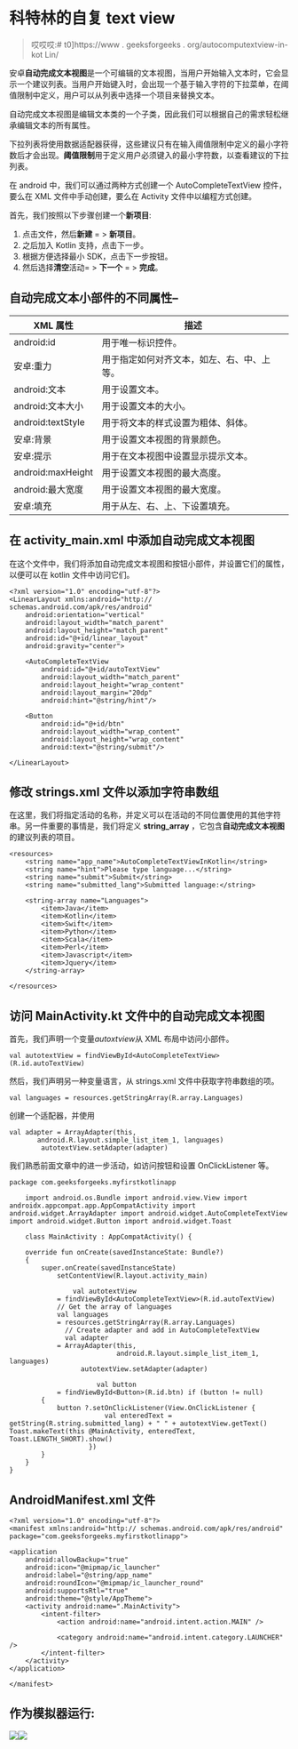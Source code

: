 # 科特林的自复 text view

> 哎哎哎:# t0]https://www . geeksforgeeks . org/autocomputextview-in-kot Lin/

安卓**自动完成文本视图**是一个可编辑的文本视图，当用户开始输入文本时，它会显示一个建议列表。当用户开始键入时，会出现一个基于输入字符的下拉菜单，在阈值限制中定义，用户可以从列表中选择一个项目来替换文本。

自动完成文本视图是编辑文本类的一个子类，因此我们可以根据自己的需求轻松继承编辑文本的所有属性。

下拉列表将使用数据适配器获得，这些建议只有在输入阈值限制中定义的最小字符数后才会出现。**阈值限制**用于定义用户必须键入的最小字符数，以查看建议的下拉列表。

在 android 中，我们可以通过两种方式创建一个 AutoCompleteTextView 控件，要么在 XML 文件中手动创建，要么在 Activity 文件中以编程方式创建。

首先，我们按照以下步骤创建一个**新项目**:

1.  点击文件，然后**新建** = > **新项目**。
2.  之后加入 Kotlin 支持，点击下一步。
3.  根据方便选择最小 SDK，点击下一步按钮。
4.  然后选择**清空**活动= > **下一个** = > **完成**。

## 自动完成文本小部件的不同属性–

| XML 属性 | 描述 |
| --- | --- |
| android:id | 用于唯一标识控件。 |
| 安卓:重力 | 用于指定如何对齐文本，如左、右、中、上等。 |
| android:文本 | 用于设置文本。 |
| android:文本大小 | 用于设置文本的大小。 |
| android:textStyle | 用于将文本的样式设置为粗体、斜体。 |
| 安卓:背景 | 用于设置文本视图的背景颜色。 |
| 安卓:提示 | 用于在文本视图中设置显示提示文本。 |
| android:maxHeight | 用于设置文本视图的最大高度。 |
| android:最大宽度 | 用于设置文本视图的最大宽度。 |
| 安卓:填充 | 用于从左、右、上、下设置填充。 |

## 在 activity_main.xml 中添加自动完成文本视图

在这个文件中，我们将添加自动完成文本视图和按钮小部件，并设置它们的属性，以便可以在 kotlin 文件中访问它们。

```
<?xml version="1.0" encoding="utf-8"?>
<LinearLayout xmlns:android="http:// schemas.android.com/apk/res/android"
    android:orientation="vertical"
    android:layout_width="match_parent"
    android:layout_height="match_parent"
    android:id="@+id/linear_layout"
    android:gravity="center">

    <AutoCompleteTextView
        android:id="@+id/autoTextView"
        android:layout_width="match_parent"
        android:layout_height="wrap_content"
        android:layout_margin="20dp"
        android:hint="@string/hint"/>

    <Button
        android:id="@+id/btn"
        android:layout_width="wrap_content"
        android:layout_height="wrap_content"
        android:text="@string/submit"/>

</LinearLayout>
```

## 修改 strings.xml 文件以添加字符串数组

在这里，我们将指定活动的名称，并定义可以在活动的不同位置使用的其他字符串。另一件重要的事情是，我们将定义 **string_array** ，它包含**自动完成文本视图**的建议列表的项目。

```
<resources>
    <string name="app_name">AutoCompleteTextViewInKotlin</string>
    <string name="hint">Please type language...</string>
    <string name="submit">Submit</string>
    <string name="submitted_lang">Submitted language:</string>

    <string-array name="Languages">
        <item>Java</item>
        <item>Kotlin</item>
        <item>Swift</item>
        <item>Python</item>
        <item>Scala</item>
        <item>Perl</item>
        <item>Javascript</item>
        <item>Jquery</item>
    </string-array>

</resources>
```

## 访问 MainActivity.kt 文件中的自动完成文本视图

首先，我们声明一个变量*autoxtview*从 XML 布局中访问小部件。

```
val autotextView = findViewById<AutoCompleteTextView>(R.id.autoTextView)
```

然后，我们声明另一种变量语言，从 strings.xml 文件中获取字符串数组的项。

```
val languages = resources.getStringArray(R.array.Languages)
```

创建一个适配器，并使用

```
val adapter = ArrayAdapter(this,
       android.R.layout.simple_list_item_1, languages)
        autotextView.setAdapter(adapter)

```

我们熟悉前面文章中的进一步活动，如访问按钮和设置 OnClickListener 等。

```
package com.geeksforgeeks.myfirstkotlinapp

    import android.os.Bundle import android.view.View import androidx.appcompat.app.AppCompatActivity import android.widget.ArrayAdapter import android.widget.AutoCompleteTextView import android.widget.Button import android.widget.Toast

    class MainActivity : AppCompatActivity() {

    override fun onCreate(savedInstanceState: Bundle?)
    {
        super.onCreate(savedInstanceState)
            setContentView(R.layout.activity_main)

                val autotextView
            = findViewById<AutoCompleteTextView>(R.id.autoTextView)
            // Get the array of languages
            val languages
            = resources.getStringArray(R.array.Languages)
              // Create adapter and add in AutoCompleteTextView
              val adapter
            = ArrayAdapter(this,
                           android.R.layout.simple_list_item_1, languages)
                  autotextView.setAdapter(adapter)

                      val button
            = findViewById<Button>(R.id.btn) if (button != null)
        {
            button ?.setOnClickListener(View.OnClickListener {
                        val enteredText = getString(R.string.submitted_lang) + " " + autotextView.getText() Toast.makeText(this @MainActivity, enteredText, Toast.LENGTH_SHORT).show()
                    })
        }
    }
}
```

## AndroidManifest.xml 文件

```
<?xml version="1.0" encoding="utf-8"?>
<manifest xmlns:android="http:// schemas.android.com/apk/res/android"
package="com.geeksforgeeks.myfirstkotlinapp">

<application
    android:allowBackup="true"
    android:icon="@mipmap/ic_launcher"
    android:label="@string/app_name"
    android:roundIcon="@mipmap/ic_launcher_round"
    android:supportsRtl="true"
    android:theme="@style/AppTheme">
    <activity android:name=".MainActivity">
        <intent-filter>
            <action android:name="android.intent.action.MAIN" />

            <category android:name="android.intent.category.LAUNCHER" />
        </intent-filter>
    </activity>
</application>

</manifest>
```

## 作为模拟器运行:

![](img/06efc632810c04759f9a2d1c8f17ccb8.png)![](img/8f936d237b497badaa2e28e15da62992.png)